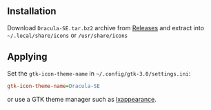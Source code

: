 ## Installation
Download `Dracula-SE.tar.bz2` archive from [Releases](https://github.com/ljmill/dracula-icons/releases/) and extract into `~/.local/share/icons` or `/usr/share/icons`

## Applying

Set the `gtk-icon-theme-name` in `~/.config/gtk-3.0/settings.ini`:

```ini
gtk-icon-theme-name=Dracula-SE
```

or use a GTK theme manager such as [lxappearance](https://github.com/lxde/lxappearance). 
